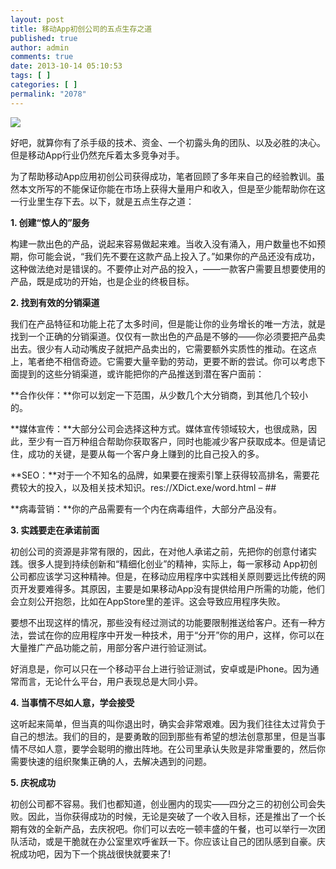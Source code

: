 ```yaml
---
layout: post
title: 移动App初创公司的五点生存之道
published: true
author: admin
comments: true
date: 2013-10-14 05:10:53
tags: [ ]
categories: [ ]
permalink: "2078"
---
```

![][1]

好吧，就算你有了杀手级的技术、资金、一个初露头角的团队、以及必胜的决心。但是移动App行业仍然充斥着太多竞争对手。

为了帮助移动App应用初创公司获得成功，笔者回顾了多年来自己的经验教训。虽然本文所写的不能保证你能在市场上获得大量用户和收入，但是至少能帮助你在这一行业里生存下去。以下，就是五点生存之道：

**1. 创建“惊人的”服务**

构建一款出色的产品，说起来容易做起来难。当收入没有涌入，用户数量也不如预期，你可能会说，“我们先不要在这款产品上投入了。”如果你的产品还没有成功，这种做法绝对是错误的。不要停止对产品的投入，——一款客户需要且想要使用的产品，既是成功的开始，也是企业的终极目标。

**2. 找到有效的分销渠道**

我们在产品特征和功能上花了太多时间，但是能让你的业务增长的唯一方法，就是找到一个正确的分销渠道。仅仅有一款出色的产品是不够的——你必须要把产品卖出去。很少有人动动嘴皮子就把产品卖出的，它需要额外实质性的推动。在这点上，笔者绝不相信奇迹。它需要大量辛勤的劳动，更要不断的尝试。你可以考虑下面提到的这些分销渠道，或许能把你的产品推送到潜在客户面前：

**合作伙伴：**你可以划定一下范围，从少数几个大分销商，到其他几个较小的。

**媒体宣传：**大部分公司会选择这种方式。媒体宣传领域较大，也很成熟，因此，至少有一百万种组合帮助你获取客户，同时也能减少客户获取成本。但是请记住，成功的关键，是要从每一个客户身上赚到的比自己投入的多。

**SEO：**对于一个不知名的品牌，如果要在搜索引擎上获得较高排名，需要花费较大的投入，以及相关技术知识。res://XDict.exe/word.html &#8211; ##

**病毒营销：**你的产品需要有一个内在病毒组件，大部分产品没有。

**3. 实践要走在承诺前面**

初创公司的资源是非常有限的，因此，在对他人承诺之前，先把你的创意付诸实践。很多人提到持续创新和“精细化创业”的精神，实际上，每一家移动 App初创公司都应该学习这种精神。但是，在移动应用程序中实践相关原则要远比传统的网页开发要难得多。其原因，主要是如果移动App没有提供给用户所需的功能，他们会立刻公开抱怨，比如在AppStore里的差评。这会导致应用程序失败。

要想不出现这样的情况，那些没有经过测试的功能要限制推送给客户。还有一种方法，尝试在你的应用程序中开发一种技术，用于“分开”你的用户，这样，你可以在大量推广产品功能之前，用部分客户进行验证测试。

好消息是，你可以只在一个移动平台上进行验证测试，安卓或是iPhone。因为通常而言，无论什么平台，用户表现总是大同小异。

**4. 当事情不尽如人意，学会接受**

这听起来简单，但当真的叫你退出时，确实会非常艰难。因为我们往往太过背负于自己的想法。我们的目的，是要勇敢的回到那些有希望的想法创意那里，但是当事情不尽如人意，要学会聪明的撤出阵地。在公司里承认失败是非常重要的，然后你需要快速的组织聚集正确的人，去解决遇到的问题。

**5. 庆祝成功**

初创公司都不容易。我们也都知道，创业圈内的现实——四分之三的初创公司会失败。因此，当你获得成功的时候，无论是突破了一个收入目标，还是推出了一个长期有效的全新产品，去庆祝吧。你们可以去吃一顿丰盛的午餐，也可以举行一次团队活动，或是干脆就在办公室里欢呼雀跃一下。你应该让自己的团队感到自豪。庆祝成功吧，因为下一个挑战很快就要来了!

 [1]: http://yongz.com/yz/wp-content/uploads/2014/04/c469a4af1dc51f749182266b122af492.jpg